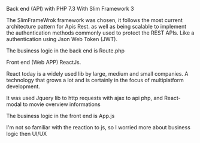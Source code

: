
Back end (API) with PHP 7.3 With Slim Framework 3

The SlimFrameWrok framework was chosen, it follows the most current architecture pattern for Apis Rest.
as well as being scalable to implement the authentication methods commonly used to protect the REST APIs.
Like a authentication using Json Web Token (JWT).


The business logic in the back end is Route.php

Front end (Web APP) ReactJs.


React today is a widely used lib by large, medium and small companies.
A technology that grows a lot and is certainly in the focus of multiplatform development.

It was used Jquery lib to http requests with ajax to api php, and React-modal to movie overview informations

The business logic in the front end is App.js  


I'm not so familiar with the reaction to js, so I worried more about business logic then UI/UX 
